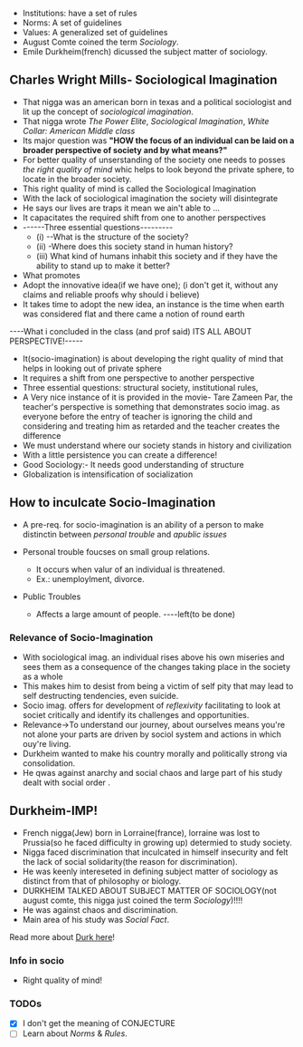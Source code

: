 * Institutions: have a set of rules
* Norms: A set of guidelines
* Values: A generalized set of guidelines
* August Comte coined the term _Sociology_.
* Emile Durkheim(french) dicussed the subject matter of sociology.

## Charles Wright Mills- Sociological Imagination
* That nigga was an american born in texas and a political sociologist and lit up the concept of _sociological imagination_.
* That nigga wrote _The Power Elite_, _Sociological Imagination_, _White Collar: American Middle class_
* Its major question was **"HOW	the focus of an individual can be laid on a broader perspective of society and by what means?"**
* For better quality of unserstanding of the society one needs to posses _the right quality of mind_ whic helps to look beyond the private sphere, to locate in the broader society.
* This right quality of mind is called the Sociological Imagination
* With the lack of sociological imagination the society will disintegrate
* He says our lives are traps it mean we ain't able to ...
* It capacitates the required shift from one to another perspectives
* ------Three essential questions---------
  * (i) --What is the structure of the society?
  * (ii) -Where does this society stand in human history?
  * (iii) What kind of humans inhabit this society and if they have the ability to stand up to make it better?
* What promotes 
* Adopt the innovative idea(if we have one); (i don't get it, without any claims and reliable proofs why should i believe)
* It takes time to adopt the new idea, an instance is the time when earth was considered flat and there came a notion of round earth

----What i concluded in the class (and prof said) ITS ALL ABOUT PERSPECTIVE!-----
* It(socio-imagination) is about developing the right quality of mind that helps in looking out of private sphere
* It requires a shift from one perspective to another perspective
* Three essential questions:
structural society, institutional rules,
* A Very nice instance of it is provided in the movie- Tare Zameen Par, the teacher's perspective is something that demonstrates socio imag. as everyone before the entry of teacher is ignoring the child and considering and treating him as retarded and the teacher creates the difference
* We must understand where our society stands in history and civilization
* With a little persistence you can create a difference!
* Good Sociology:- It needs good understanding of structure
* Globalization is intensification of socialization

## How to inculcate Socio-Imagination
* A pre-req. for socio-imagination is an ability of a person to make distinctin between _personal trouble_ and _apublic issues_
 * Personal trouble foucses on small group relations.
   * It occurs when valur of an individual is threatened.
   * Ex.: unemploylment, divorce.

 * Public Troubles
   * Affects a large amount of people.
----left(to be done)

### Relevance of Socio-Imagination
* With sociological imag. an individual rises above his own miseries and sees them as a consequence of the changes taking place in the society as a whole
* This makes him to desist from being a victim of self pity that may lead to self destructing tendencies, even suicide.
* Socio imag. offers for development of _reflexivity_ facilitating to look at societ critically and identify its challenges and opportunities.
* Relevance->To understand our journey, about ourselves means you're not alone your parts are driven by sociol system and actions in which ouy're living.
* Durkheim wanted to make his country morally and politically strong via consolidation.
* He qwas against anarchy and social chaos and large part of his study dealt with social order .

## Durkheim-IMP!
* French nigga(Jew) born in Lorraine(france), lorraine was lost to Prussia(so he faced difficulty in growing up) determied to study society.
* Nigga faced discrimination that inculcated in himself insecurity and felt the lack of social solidarity(the reason for discrimination).
* He was keenly intereseted in defining subject matter of sociology as distinct from that of philosophy or biology.
* DURKHEIM TALKED ABOUT SUBJECT MATTER OF SOCIOLOGY(not august comte, this nigga just coined the term _Sociology_)!!!!
* He was against chaos and discrimination.
* Main area of his study was _Social Fact_.

Read more about [Durk here](https://github.com/s-ayush2903/HS-231-Sociology/blob/master/Notes/Durk.md#durkheims-contributions)!

### Info in socio
* Right quality of mind!

### TODOs
- [x] I don't get the meaning of CONJECTURE
- [ ] Learn about _Norms_ & _Rules_.
